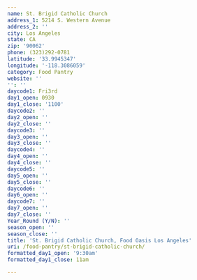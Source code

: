 ```yaml
---
name: St. Brigid Catholic Church
address_1: 5214 S. Western Avenue
address_2: ''
city: Los Angeles
state: CA
zip: '90062'
phone: (323)292-0781
latitude: '33.9945347'
longitude: '-118.3086059'
category: Food Pantry
website: ''
'': ''
daycode1: Fri3rd
day1_open: 0930
day1_close: '1100'
daycode2: ''
day2_open: ''
day2_close: ''
daycode3: ''
day3_open: ''
day3_close: ''
daycode4: ''
day4_open: ''
day4_close: ''
daycode5: ''
day5_open: ''
day5_close: ''
daycode6: ''
day6_open: ''
daycode7: ''
day7_open: ''
day7_close: ''
Year_Round (Y/N): ''
season_open: ''
season_close: ''
title: 'St. Brigid Catholic Church, Food Oasis Los Angeles'
uri: /food-pantry/st-brigid-catholic-church/
formatted_day1_open: '9:30am'
formatted_day1_close: 11am

---
```


